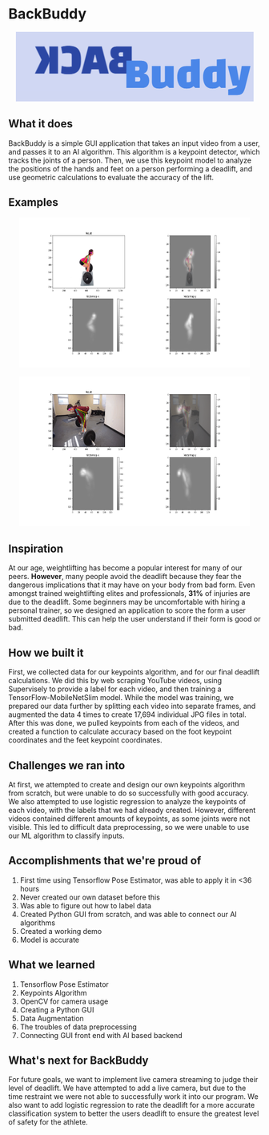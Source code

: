 # BackBuddy

<p align="center">
  <img src="https://github.com/IdeaKing/BackBuddy/blob/main/docs/BackBuddyLogo.png">
</p>

## What it does
BackBuddy is a simple GUI application that takes an input video from a user, and passes it to an AI algorithm. This algorithm is a keypoint detector, which tracks the joints of a person. Then, we use this keypoint model to analyze the positions of the hands and feet on a person performing a deadlift, and use geometric calculations to evaluate the accuracy of the lift.

## Examples

<p align="center">
  <img width="460" height="300" src="https://github.com/IdeaKing/BackBuddy/blob/main/docs/Figure_1.png">
</p>

<p align="center">
  <img width="460" height="300" src="https://github.com/IdeaKing/BackBuddy/blob/main/docs/Figure_2.png">
</p>

## Inspiration

At our age, weightlifting has become a popular interest for many of our peers. **However**, many people avoid the deadlift because they fear the dangerous implications that it may have on your body from bad form. Even amongst trained weightlifting elites and professionals, **31%** of injuries are due to the deadlift. Some beginners may be uncomfortable with hiring a personal trainer, so we designed an application to score the form a user submitted deadlift. This can help the user understand if their form is good or bad.

## How we built it

First, we collected data for our keypoints algorithm, and for our final deadlift calculations. We did this by web scraping YouTube videos, using Supervisely to provide a label for each video, and then training a TensorFlow-MobileNetSlim model. While the model was training, we prepared our data further by splitting each video into separate frames, and augmented the data 4 times to create 17,694 individual JPG files in total. After this was done, we pulled keypoints from each of the videos, and created a function to calculate accuracy based on the foot keypoint coordinates and the feet keypoint coordinates.

## Challenges we ran into

At first, we attempted to create and design our own keypoints algorithm from scratch, but were unable to do so successfully with good accuracy. We also attempted to use logistic regression to analyze the keypoints of each video, with the labels that we had already created. However, different videos contained different amounts of keypoints, as some joints were not visible. This led to difficult data preprocessing, so we were unable to use our ML algorithm to classify inputs.

## Accomplishments that we're proud of

1. First time using Tensorflow Pose Estimator, was able to apply it in <36 hours
2. Never created our own dataset before this
3. Was able to figure out how to label data
4. Created Python GUI from scratch, and was able to connect our AI algorithms
5. Created a working demo
6. Model is accurate

## What we learned

1. Tensorflow Pose Estimator
2. Keypoints Algorithm
3. OpenCV for camera usage
4. Creating a Python GUI
5. Data Augmentation
6. The troubles of data preprocessing
7. Connecting GUI front end with AI based backend

## What's next for BackBuddy

For future goals, we want to implement live camera streaming to judge their level of deadlift. We have attempted to add a live camera, but due to the time restraint we were not able to successfully work it into our program. We also want to add logistic regression to rate the deadlift for a more accurate classification system to better the users deadlift to ensure the greatest level of safety for the athlete.
